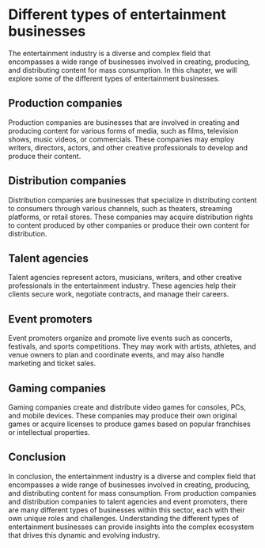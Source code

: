Different types of entertainment businesses
========================================================================================

The entertainment industry is a diverse and complex field that encompasses a wide range of businesses involved in creating, producing, and distributing content for mass consumption. In this chapter, we will explore some of the different types of entertainment businesses.

Production companies
--------------------

Production companies are businesses that are involved in creating and producing content for various forms of media, such as films, television shows, music videos, or commercials. These companies may employ writers, directors, actors, and other creative professionals to develop and produce their content.

Distribution companies
----------------------

Distribution companies are businesses that specialize in distributing content to consumers through various channels, such as theaters, streaming platforms, or retail stores. These companies may acquire distribution rights to content produced by other companies or produce their own content for distribution.

Talent agencies
---------------

Talent agencies represent actors, musicians, writers, and other creative professionals in the entertainment industry. These agencies help their clients secure work, negotiate contracts, and manage their careers.

Event promoters
---------------

Event promoters organize and promote live events such as concerts, festivals, and sports competitions. They may work with artists, athletes, and venue owners to plan and coordinate events, and may also handle marketing and ticket sales.

Gaming companies
----------------

Gaming companies create and distribute video games for consoles, PCs, and mobile devices. These companies may produce their own original games or acquire licenses to produce games based on popular franchises or intellectual properties.

Conclusion
----------

In conclusion, the entertainment industry is a diverse and complex field that encompasses a wide range of businesses involved in creating, producing, and distributing content for mass consumption. From production companies and distribution companies to talent agencies and event promoters, there are many different types of businesses within this sector, each with their own unique roles and challenges. Understanding the different types of entertainment businesses can provide insights into the complex ecosystem that drives this dynamic and evolving industry.
